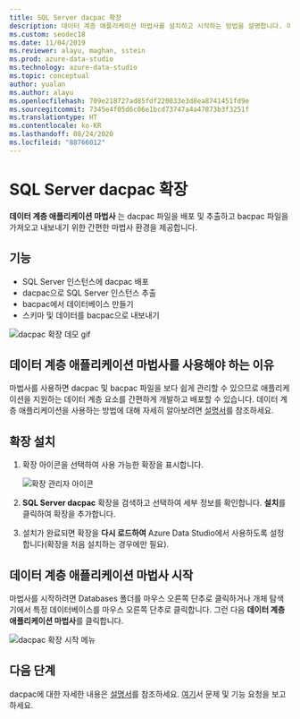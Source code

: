 ```yaml
---
title: SQL Server dacpac 확장
description: 데이터 계층 애플리케이션 마법사를 설치하고 시작하는 방법을 설명합니다. 이 마법사를 사용하면 간편하게 dacpac 파일을 배포 및 추출하고 bacpac 파일을 가져오고 내보낼 수 있습니다.
ms.custom: seodec18
ms.date: 11/04/2019
ms.reviewer: alayu, maghan, sstein
ms.prod: azure-data-studio
ms.technology: azure-data-studio
ms.topic: conceptual
author: yualan
ms.author: alayu
ms.openlocfilehash: 709e218727ad85fdf220033e3d8ea8741451fd9e
ms.sourcegitcommit: 7345e4f05d6c06e1bcd73747a4a47873b3f3251f
ms.translationtype: HT
ms.contentlocale: ko-KR
ms.lasthandoff: 08/24/2020
ms.locfileid: "88766012"
---
```

# <a name="sql-server-dacpac-extension"></a>SQL Server dacpac 확장

**데이터 계층 애플리케이션 마법사** 는 dacpac 파일을 배포 및 추출하고 bacpac 파일을 가져오고 내보내기 위한 간편한 마법사 환경을 제공합니다.


## <a name="features"></a>기능

* SQL Server 인스턴스에 dacpac 배포
* dacpac으로 SQL Server 인스턴스 추출
* bacpac에서 데이터베이스 만들기
* 스키마 및 데이터를 bacpac으로 내보내기

![dacpac 확장 데모 gif](media/extensions/sql-server-dacpac-extension/dacpac-extension-demo.gif)


## <a name="why-would-i-use-the-data-tier-application-wizard"></a>데이터 계층 애플리케이션 마법사를 사용해야 하는 이유

마법사를 사용하면 dacpac 및 bacpac 파일을 보다 쉽게 관리할 수 있으므로 애플리케이션을 지원하는 데이터 계층 요소를 간편하게 개발하고 배포할 수 있습니다. 데이터 계층 애플리케이션을 사용하는 방법에 대해 자세히 알아보려면 [설명서](../relational-databases/data-tier-applications/data-tier-applications.md?view=sql-server-2017)를 참조하세요.


## <a name="install-the-extension"></a>확장 설치

1. 확장 아이콘을 선택하여 사용 가능한 확장을 표시합니다.

    ![확장 관리자 아이콘](media/extensions/extension-manager-icon.png)

2. **SQL Server dacpac** 확장을 검색하고 선택하여 세부 정보를 확인합니다. **설치**를 클릭하여 확장을 추가합니다.

3. 설치가 완료되면 확장을 **다시 로드하여** Azure Data Studio에서 사용하도록 설정합니다(확장을 처음 설치하는 경우에만 필요).


## <a name="launch-the-data-tier-application-wizard"></a>데이터 계층 애플리케이션 마법사 시작

마법사를 시작하려면 Databases 폴더를 마우스 오른쪽 단추로 클릭하거나 개체 탐색기에서 특정 데이터베이스를 마우스 오른쪽 단추로 클릭합니다. 그런 다음 **데이터 계층 애플리케이션 마법사**를 클릭합니다.

![dacpac 확장 시작 메뉴](media/extensions/sql-server-dacpac-extension/dacpac-extension-launch.png)


## <a name="next-steps"></a>다음 단계

dacpac에 대한 자세한 내용은 [설명서](../relational-databases/data-tier-applications/data-tier-applications.md?view=sql-server-2017)를 참조하세요.
[여기](https://github.com/microsoft/azuredatastudio/issues)서 문제 및 기능 요청을 보고하세요.